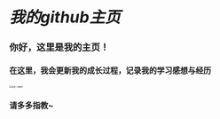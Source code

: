 # ***我的github主页***

### 你好，这里是我的主页！

#### 在这里，我会更新我的成长过程，记录我的学习感想与经历

<img src="/home/zzp/Pictures/png.png" alt="这是一张图片" style="zoom:25%;" />

#### 请多多指教~

